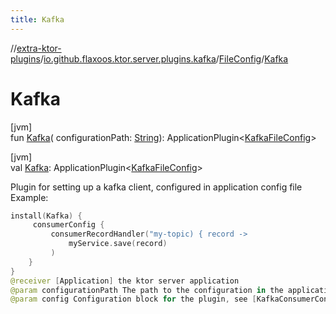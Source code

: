 ```yaml
---
title: Kafka
---
```


//[extra-ktor-plugins](../../../index.md)/[io.github.flaxoos.ktor.server.plugins.kafka](../index.md)/[FileConfig](index.md)/[Kafka](-kafka.md)

# Kafka

[jvm]\
fun [Kafka](-kafka.md)(
configurationPath: [String](https://kotlinlang.org/api/latest/jvm/stdlib/kotlin/-string/index.md)):
ApplicationPlugin&lt;[KafkaFileConfig](../-kafka-file-config/index.md)&gt;

[jvm]\
val [Kafka](-kafka.md): ApplicationPlugin&lt;[KafkaFileConfig](../-kafka-file-config/index.md)&gt;

Plugin for setting up a kafka client, configured in application config file Example:

```kotlin
install(Kafka) {
     consumerConfig {
         consumerRecordHandler("my-topic) { record ->
             myService.save(record)
         )
    }
}
@receiver [Application] the ktor server application
@param configurationPath The path to the configuration in the application configuration file
@param config Configuration block for the plugin, see [KafkaConsumerConfig]
```



